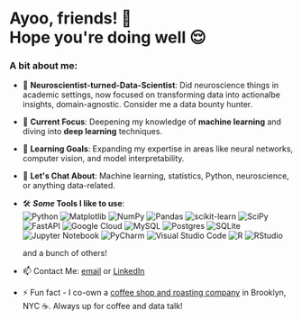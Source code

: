 # Ayoo, friends! 👋 <br> Hope you're doing well 😌

### A bit about me: 

- 🧠 **Neuroscientist-turned-Data-Scientist**: Did neuroscience things in academic settings, now focused on transforming data into actionalbe insights, domain-agnostic. Consider me a data bounty hunter.
  
- 🔭 **Current Focus**: Deepening my knowledge of **machine learning** and diving into **deep learning** techniques.
  
- 🌱 **Learning Goals**: Expanding my expertise in areas like neural networks, computer vision, and model interpretability.

- 💬 **Let's Chat About**: Machine learning, statistics, Python, neuroscience, or anything data-related.

- 🛠 **_Some_ Tools I like to use**: <br>
  ![Python](https://img.shields.io/badge/python-3670A0?style=for-the-badge&logo=python&logoColor=ffdd54) ![Matplotlib](https://img.shields.io/badge/Matplotlib-%23ffffff.svg?style=for-the-badge&logo=Matplotlib&logoColor=black) ![NumPy](https://img.shields.io/badge/numpy-%23013243.svg?style=for-the-badge&logo=numpy&logoColor=white) ![Pandas](https://img.shields.io/badge/pandas-%23150458.svg?style=for-the-badge&logo=pandas&logoColor=white) ![scikit-learn](https://img.shields.io/badge/scikit--learn-%23F7931E.svg?style=for-the-badge&logo=scikit-learn&logoColor=white) ![SciPy](https://img.shields.io/badge/SciPy-%230C55A5.svg?style=for-the-badge&logo=scipy&logoColor=%white) ![FastAPI](https://img.shields.io/badge/FastAPI-005571?style=for-the-badge&logo=fastapi) ![Google Cloud](https://img.shields.io/badge/GoogleCloud-%234285F4.svg?style=for-the-badge&logo=google-cloud&logoColor=white) ![MySQL](https://img.shields.io/badge/mysql-4479A1.svg?style=for-the-badge&logo=mysql&logoColor=white) ![Postgres](https://img.shields.io/badge/postgres-%23316192.svg?style=for-the-badge&logo=postgresql&logoColor=white) ![SQLite](https://img.shields.io/badge/sqlite-%2307405e.svg?style=for-the-badge&logo=sqlite&logoColor=white) ![Jupyter Notebook](https://img.shields.io/badge/jupyter-%23FA0F00.svg?style=for-the-badge&logo=jupyter&logoColor=white) ![PyCharm](https://img.shields.io/badge/pycharm-143?style=for-the-badge&logo=pycharm&logoColor=black&color=black&labelColor=green) ![Visual Studio Code](https://img.shields.io/badge/Visual%20Studio%20Code-0078d7.svg?style=for-the-badge&logo=visual-studio-code&logoColor=white) ![R](https://img.shields.io/badge/r-%23276DC3.svg?style=for-the-badge&logo=r&logoColor=white) ![RStudio](https://img.shields.io/badge/RStudio-4285F4?style=for-the-badge&logo=rstudio&logoColor=white)

  and a bunch of others!
- 📫 Contact Me: [email](mailto:migueldiazacevedo@gmail.com) or [LinkedIn](www.linkedin.com/in/migueldiazacevedo)
- ⚡ Fun fact - I co-own a [coffee shop and roasting company](https://www.olascoffeeco.com/) in Brooklyn, NYC ☕. Always up for coffee and data talk!
